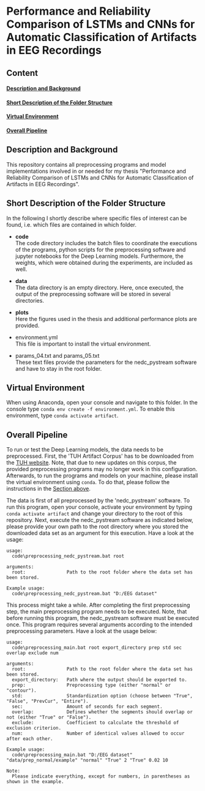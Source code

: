 # Performance and Reliability Comparison of LSTMs and CNNs for Automatic Classification of Artifacts in EEG Recordings

## Content
#### [Description and Background](#description)
#### [Short Description of the Folder Structure](#navigation)
#### [Virtual Environment](#virtualenv)
#### [Overall Pipeline](#pipeline)

## Description and Background <a name="description"></a>
This repository contains all preprocessing programs and model implementations involved in or needed for my thesis "Performance and Reliability Comparison of LSTMs and CNNs for Automatic Classification of Artifacts in EEG Recordings".

## Short Description of the Folder Structure  <a name="navigation"></a>
In the following I shortly describe where specific files of interest can be found, i.e. which files are contained in which folder.

- **code** \
  The code directory includes the batch files to coordinate the executions of the programs, python scripts for the preprocessing software and jupyter notebooks for the Deep Learning models. Furthermore, the weights, which were obtained during the experiments, are included as well.

- **data** \
  The data directory is an empty directory. Here, once executed, the output of the preprocessing software will be stored in several directories.

- **plots** \
  Here the figures used in the thesis and additional performance plots are provided.

- environment.yml \
  This file is important to install the virtual environment.

- params_04.txt and params_05.txt \
  These text files provide the parameters for the nedc_pystream software and have to stay in the root folder.


## Virtual Environment <a name="virtualenv"></a>
When using Anaconda, open your console and navigate to this folder. In the console type `conda env create -f environment.yml`. To enable this environment, type `conda activate artifact`.


## Overall Pipeline <a name="pipeline"></a>
To run or test the Deep Learning models, the data needs to be preprocessed. First, the 'TUH Artifact Corpus' has to be downloaded from the [TUH website](https://isip.piconepress.com/projects/tuh_eeg/html/downloads.shtml). Note, that due to new updates on this corpus, the provided preprocessing programs may no longer work in this configuration. Afterwards, to run the programs and models on your machine, please install the virtual environment using `conda`. To do that, please follow the instructions in the [Section above](#virtualenv).

The data is first of all preprocessed by the 'nedc_pystream' software. To run this program, open your console, activate your environment by typing `conda activate artifact` and change your directory to the root of this repository. Next, execute the nedc_pystream software as indicated below, please provide your own path to the root directory where you stored the downloaded data set as an argument for this execution. Have a look at the usage:
```
usage:
  code\preprocessing_nedc_pystream.bat root

arguments:
  root:               Path to the root folder where the data set has been stored.

Example usage:
  code\preprocessing_nedc_pystream.bat "D:/EEG dataset"
```
This process might take a while. After completing the first preprocessing step, the main preprocessing program needs to be executed. Note, that before running this program, the nedc_pystream software must be executed once. This program requires several arguments according to the intended preprocessing parameters. Have a look at the usage below:
```
usage:
  code\preprocessing_main.bat root export_directory prep std sec overlap exclude num

arguments:
  root:               Path to the root folder where the data set has been stored.
  export_directory:   Path where the output should be exported to.
  prep:               Preprocessing type (either "normal" or "contour").
  std:                Standardization option (choose between "True", "False", "PrevCur", "Entire").
  sec:                Amount of seconds for each segment.
  overlap:            Defines whether the segments should overlap or not (either "True" or "False").
  exclude:            Coefficient to calculate the threshold of exclusion criterion.
  num:                Number of identical values allowed to occur after each other.

Example usage:
  code\preprocessing_main.bat "D:/EEG dataset" "data/prep_normal/example" "normal" "True" 2 "True" 0.02 10

Note:
  Please indicate everything, except for numbers, in parentheses as shown in the example.
```
